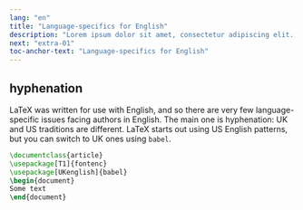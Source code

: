 ```yaml
---
lang: "en"
title: "Language-specifics for English"
description: "Lorem ipsum dolor sit amet, consectetur adipiscing elit. Pellentesque felis orci, faucibus eget sollicitudin vel, varius eget ipsum. Duis sed sodales leo."
next: "extra-01"
toc-anchor-text: "Language-specifics for English"
---
```


## hyphenation

LaTeX was written for use with English, and so there are very few
language-specific issues facing authors in English. The main one
is hyphenation: UK and US traditions are different. LaTeX starts out
using US English patterns, but you can switch to UK ones using `babel`.

```latex
\documentclass{article}
\usepackage[T1]{fontenc}
\usepackage[UKenglish]{babel}
\begin{document}
Some text
\end{document}
```
